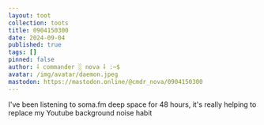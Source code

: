 ```yaml
---
layout: toot
collection: toots
title: 0904150300
date: 2024-09-04
published: true
tags: []
pinned: false
author: ⸸ commander ░ nova ⸸ :~$
avatar: /img/avatar/daemon.jpeg
mastodon: https://mastodon.online/@cmdr_nova/0904150300
---
```


I've been listening to soma.fm deep space for 48 hours, it's really helping to replace my Youtube background noise habit
